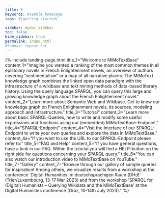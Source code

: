 ```yaml
---
title: #
keywords: #sample homepage
tags: #[getting_started]

sidebar: mydoc_sidebar
toc: false
hide_sidebar: true
permalink: index.html
#topnav: topnav_tut
---
```


{% include landing-page.html title_1="Welcome to MiMoTextBase" content_1="Imagine you wanted a ranking of the most common themes in all epistolary novels in French Enlightenment novels, an overview of authors covering “sentimentalism” or a map of all narrative places. The MiMoText knowledge graph combines the linked open data paradigm with the infrastructure of a wikibase and text mining methods of data-based literary history. Using the query language SPARQL, you can query this large and growing knowledge graph about the French Enlightenment novel." content_2="Learn more about Semantic Web and Wikibase. Get to know our knowledge graph on French Enlightenment novels, its sources, modeling approach and infrastructure." title_3="Tutorial" content_3="Learn more about basic SPARQL-Queries, how to write and modify some useful expressions and functions using our (embedded) MiMoTextBase-Endpoint." title_4="SPARQL-Endpoint" content_4="Visit the Interface of our SPARQL-Endpoint to write your own queries and explore the data in MiMoTextBase." content_4a="If you want to use the URL to our SPARQL-Endpoint please refer to:" title_5="FAQ and Help" content_5="If you have general questions, have a look in our FAQ. Within the tutorial you will find a HELP-button on the right side for questions concerning your SPARQL query." title_6="You can also watch our introduction video to MiMoTextBase on YouTube:" title_7="Gallery" content_7="Browse through our gallery of sample queries for inspiration! Among others, we visualize results from a workshop at the conference 'Digital Humanities im deutschsprachigen Raum (DHd)' (Trier/Luxembourg, 13-17 Mar 2023) and from the workshop 'SPARQL for (Digital) Humanists – Querying Wikidata and the MiMoTextBase' at the Digital Humanities conference (Graz, 10-14th July 2023)." %}
